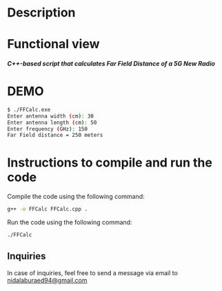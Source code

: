 # Description



# Functional view

##### C++-based script that calculates Far Field Distance of a 5G New Radio 

# DEMO

```bash
$ ./FFCalc.exe
Enter antenna width (cm): 30
Enter antenna length (cm): 50
Enter frequency (GHz): 150
Far Field distance = 250 meters
```

# Instructions to compile and run the code

Compile the code using the following command:

```bash
g++ -o FFCalc FFCalc.cpp .
```

Run the code using the following command:

```bash
./FFCalc
```

## Inquiries

In case of inquiries, feel free to send a message via email to nidalaburaed94@gmail.com
